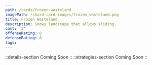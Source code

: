 ```yaml
---
path: /cards/frozen-wasteland
imagePath: /shard-card-images/frozen_wasteland.png
title: Frozen Wasteland
description: Snowy landscape that allows sliding.
cost: '3'
offenseRating: 0
defenseRating: 0
tags:
---
```

::details-section
Coming Soon
::
::strategies-section
Coming Soon
::